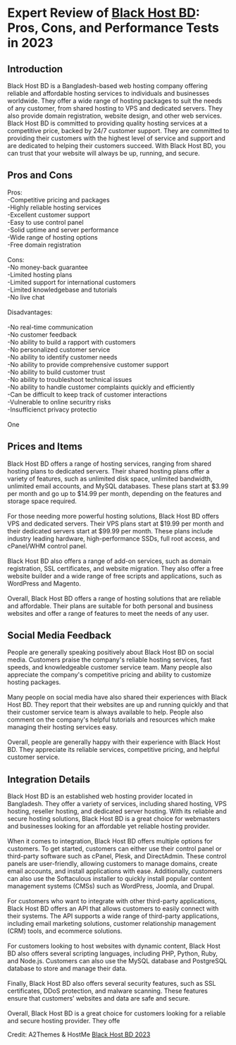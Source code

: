 <h1>Expert Review of <a href="https://a2themes.com/black-host-bd-reviews">Black Host BD</a>: Pros, Cons, and Performance Tests in 2023</h1>
<h2>Introduction</h2>
Black Host BD is a Bangladesh-based web hosting company offering reliable and affordable hosting services to individuals and businesses worldwide. They offer a wide range of hosting packages to suit the needs of any customer, from shared hosting to VPS and dedicated servers. They also provide domain registration, website design, and other web services. Black Host BD is committed to providing quality hosting services at a competitive price, backed by 24/7 customer support. They are committed to providing their customers with the highest level of service and support and are dedicated to helping their customers succeed. With Black Host BD, you can trust that your website will always be up, running, and secure.
<h2>Pros and Cons</h2>
Pros:<br>-Competitive pricing and packages<br>-Highly reliable hosting services<br>-Excellent customer support<br>-Easy to use control panel<br>-Solid uptime and server performance<br>-Wide range of hosting options<br>-Free domain registration<br><br>Cons:<br>-No money-back guarantee<br>-Limited hosting plans<br>-Limited support for international customers<br>-Limited knowledgebase and tutorials<br>-No live chat <br><br>Disadvantages:<br><br>-No real-time communication <br>-No customer feedback <br>-No ability to build a rapport with customers <br>-No personalized customer service <br>-No ability to identify customer needs <br>-No ability to provide comprehensive customer support <br>-No ability to build customer trust <br>-No ability to troubleshoot technical issues <br>-No ability to handle customer complaints quickly and efficiently <br>-Can be difficult to keep track of customer interactions <br>-Vulnerable to online securitry risks <br>-Insufficienct privacy protectio<br><br>One
<h2>Prices and Items</h2>
Black Host BD offers a range of hosting services, ranging from shared hosting plans to dedicated servers. Their shared hosting plans offer a variety of features, such as unlimited disk space, unlimited bandwidth, unlimited email accounts, and MySQL databases. These plans start at $3.99 per month and go up to $14.99 per month, depending on the features and storage space required.<br><br>For those needing more powerful hosting solutions, Black Host BD offers VPS and dedicated servers. Their VPS plans start at $19.99 per month and their dedicated servers start at $99.99 per month. These plans include industry leading hardware, high-performance SSDs, full root access, and cPanel/WHM control panel.<br><br>Black Host BD also offers a range of add-on services, such as domain registration, SSL certificates, and website migration. They also offer a free website builder and a wide range of free scripts and applications, such as WordPress and Magento.<br><br>Overall, Black Host BD offers a range of hosting solutions that are reliable and affordable. Their plans are suitable for both personal and business websites and offer a range of features to meet the needs of any user.
<h2>Social Media Feedback</h2>
People are generally speaking positively about Black Host BD on social media. Customers praise the company's reliable hosting services, fast speeds, and knowledgeable customer service team. Many people also appreciate the company's competitive pricing and ability to customize hosting packages.<br><br>Many people on social media have also shared their experiences with Black Host BD. They report that their websites are up and running quickly and that their customer service team is always available to help. People also comment on the company's helpful tutorials and resources which make managing their hosting services easy.<br><br>Overall, people are generally happy with their experience with Black Host BD. They appreciate its reliable services, competitive pricing, and helpful customer service.
<h2>Integration Details</h2>
Black Host BD is an established web hosting provider located in Bangladesh. They offer a variety of services, including shared hosting, VPS hosting, reseller hosting, and dedicated server hosting. With its reliable and secure hosting solutions, Black Host BD is a great choice for webmasters and businesses looking for an affordable yet reliable hosting provider.<br><br>When it comes to integration, Black Host BD offers multiple options for customers. To get started, customers can either use their control panel or third-party software such as cPanel, Plesk, and DirectAdmin. These control panels are user-friendly, allowing customers to manage domains, create email accounts, and install applications with ease. Additionally, customers can also use the Softaculous installer to quickly install popular content management systems (CMSs) such as WordPress, Joomla, and Drupal.<br><br>For customers who want to integrate with other third-party applications, Black Host BD offers an API that allows customers to easily connect with their systems. The API supports a wide range of third-party applications, including email marketing solutions, customer relationship management (CRM) tools, and ecommerce solutions.<br><br>For customers looking to host websites with dynamic content, Black Host BD also offers several scripting languages, including PHP, Python, Ruby, and Node.js. Customers can also use the MySQL database and PostgreSQL database to store and manage their data.<br><br>Finally, Black Host BD also offers several security features, such as SSL certificates, DDoS protection, and malware scanning. These features ensure that customers’ websites and data are safe and secure.<br><br>Overall, Black Host BD is a great choice for customers looking for a reliable and secure hosting provider. They offe
<p>Credit: A2Themes & HostMe <a href="https://a2themes.com/black-host-bd-reviews">Black Host BD 2023</a></p>